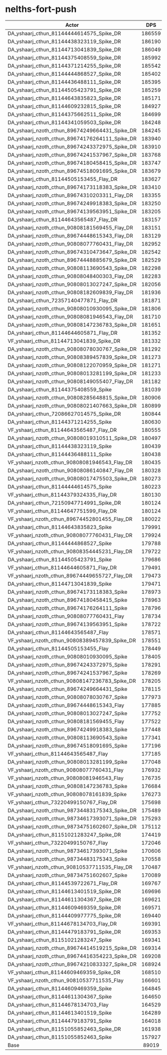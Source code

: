 # nelths-fort-push
| Actor | DPS | Increase |
|---|:---:|:---:|
|DA_yshaarj_cthun_81144444614575_Spike_DR|186559|109.57%|
|DA_yshaarj_cthun_81144438323119_Spike_DR|186190|109.16%|
|DA_yshaarj_cthun_81144713041839_Spike_DR|186049|109.00%|
|DA_yshaarj_cthun_81144375408559_Spike_DR|185992|108.94%|
|DA_yshaarj_cthun_81144371214255_Spike_DR|185542|108.43%|
|DA_yshaarj_cthun_81144444868527_Spike_DR|185402|108.27%|
|DA_yshaarj_cthun_81144436488111_Spike_DR|185395|108.26%|
|DA_yshaarj_cthun_81144505423791_Spike_DR|185259|108.11%|
|DA_yshaarj_cthun_81144643835823_Spike_DR|185171|108.01%|
|DA_yshaarj_cthun_81144609232815_Spike_DR|184927|107.74%|
|DA_yshaarj_cthun_81144375662511_Spike_DR|184699|107.48%|
|DA_yshaarj_cthun_81144341059503_Spike_DR|184248|106.98%|
|DA_yshaarj_nzoth_cthun_89674249664431_Spike_DR|184245|106.97%|
|DA_yshaarj_nzoth_cthun_89674176264111_Spike_DR|183940|106.63%|
|DA_yshaarj_nzoth_cthun_89674243372975_Spike_DR|183910|106.60%|
|DA_yshaarj_nzoth_cthun_89674241537967_Spike_DR|183768|106.44%|
|DA_yshaarj_nzoth_cthun_89674180458415_Spike_DR|183747|106.41%|
|DA_yshaarj_nzoth_cthun_89674518091695_Spike_DR|183679|106.34%|
|DA_yshaarj_cthun_81144505153455_Flay_DR|183627|106.28%|
|DA_yshaarj_nzoth_cthun_89674173118383_Spike_DR|183410|106.03%|
|DA_yshaarj_nzoth_cthun_89674310203311_Flay_DR|183355|105.97%|
|DA_yshaarj_nzoth_cthun_89674249918383_Spike_DR|183250|105.85%|
|DA_yshaarj_nzoth_cthun_89674139563951_Spike_DR|183205|105.80%|
|DA_yshaarj_cthun_81144643565487_Flay_DR|183157|105.75%|
|DA_yshaarj_nzoth_cthun_90808181569455_Flay_DR|183151|105.74%|
|DA_yshaarj_nzoth_cthun_89674448615343_Flay_DR|183129|105.72%|
|DA_yshaarj_nzoth_cthun_90808077760431_Flay_DR|182952|105.52%|
|DA_yshaarj_nzoth_cthun_89674310473647_Spike_DR|182542|105.06%|
|DA_yshaarj_nzoth_cthun_89674448885679_Spike_DR|182529|105.04%|
|DA_yshaarj_nzoth_cthun_90808113690543_Spike_DR|182298|104.79%|
|DA_yshaarj_nzoth_cthun_90808048400303_Flay_DR|182283|104.77%|
|DA_yshaarj_nzoth_cthun_90808013027247_Spike_DR|182056|104.51%|
|DA_yshaarj_nzoth_cthun_90808182609839_Flay_DR|181936|104.38%|
|DA_yshaarj_cthun_72357140477871_Flay_DR|181871|104.31%|
|DA_yshaarj_nzoth_cthun_90808010930095_Spike_DR|181806|104.23%|
|DA_yshaarj_nzoth_cthun_90808081946543_Flay_DR|181710|104.12%|
|DA_yshaarj_nzoth_cthun_90808147236783_Spike_DR|181651|104.06%|
|DA_yshaarj_cthun_81144644605871_Flay_DR|181352|103.72%|
|VF_yshaarj_cthun_81144713041839_Spike_DR|181332|103.70%|
|DA_yshaarj_nzoth_cthun_90808078030767_Spike_DR|181292|103.66%|
|DA_yshaarj_nzoth_cthun_90808389457839_Spike_DR|181273|103.63%|
|DA_yshaarj_nzoth_cthun_90808122070959_Spike_DR|181271|103.63%|
|DA_yshaarj_nzoth_cthun_90808013281199_Spike_DR|181233|103.59%|
|DA_yshaarj_nzoth_cthun_90808149055407_Flay_DR|181182|103.53%|
|DA_yshaarj_cthun_81144375408559_Spike|181039|103.37%|
|DA_yshaarj_nzoth_cthun_90808285648815_Spike_DR|180906|103.22%|
|DA_yshaarj_nzoth_cthun_90808021407663_Spike_DR|180899|103.21%|
|DA_yshaarj_cthun_72086627014575_Spike_DR|180844|103.15%|
|DA_yshaarj_cthun_81144371214255_Spike|180630|102.91%|
|VF_yshaarj_cthun_81144643565487_Flay_DR|180555|102.83%|
|DA_yshaarj_nzoth_cthun_90808019310511_Spike_DR|180497|102.76%|
|DA_yshaarj_cthun_81144438323119_Spike|180439|102.70%|
|DA_yshaarj_cthun_81144436488111_Spike|180438|102.70%|
|VF_yshaarj_nzoth_cthun_90808081946543_Flay_DR|180435|102.69%|
|DA_yshaarj_nzoth_cthun_90808086140847_Flay_DR|180328|102.57%|
|DA_yshaarj_nzoth_cthun_90808017475503_Spike_DR|180273|102.51%|
|DA_yshaarj_cthun_81144444614575_Spike|180223|102.45%|
|VF_yshaarj_cthun_81144379324335_Flay_DR|180130|102.35%|
|DA_yshaarj_cthun_72150947714991_Spike_DR|180124|102.34%|
|VF_yshaarj_cthun_81144647751599_Flay_DR|180124|102.34%|
|VF_yshaarj_nzoth_cthun_89674452801455_Flay_DR|180022|102.23%|
|DA_yshaarj_cthun_81144643835823_Spike|179991|102.19%|
|VF_yshaarj_nzoth_cthun_90808077760431_Flay_DR|179924|102.12%|
|DA_yshaarj_cthun_81144444868527_Spike|179788|101.97%|
|VF_yshaarj_nzoth_cthun_90808354445231_Flay_DR|179722|101.89%|
|DA_yshaarj_cthun_81144505423791_Spike|179686|101.85%|
|VF_yshaarj_cthun_81144644605871_Flay_DR|179491|101.63%|
|VF_yshaarj_nzoth_cthun_89674449655727_Flay_DR|179473|101.61%|
|DA_yshaarj_cthun_81144713041839_Spike|179471|101.61%|
|DA_yshaarj_nzoth_cthun_89674173118383_Spike|178973|101.05%|
|DA_yshaarj_nzoth_cthun_89674180458415_Spike|178963|101.04%|
|DA_yshaarj_nzoth_cthun_89674176264111_Spike|178796|100.85%|
|DA_yshaarj_nzoth_cthun_90808077760431_Flay|178734|100.78%|
|DA_yshaarj_nzoth_cthun_89674139563951_Spike|178722|100.77%|
|DA_yshaarj_cthun_81144643565487_Flay|178571|100.60%|
|VF_yshaarj_nzoth_cthun_90808389457839_Spike_DR|178551|100.58%|
|DA_yshaarj_cthun_81144505153455_Flay|178449|100.46%|
|DA_yshaarj_nzoth_cthun_90808010930095_Spike|178405|100.41%|
|DA_yshaarj_nzoth_cthun_89674243372975_Spike|178291|100.28%|
|DA_yshaarj_nzoth_cthun_89674241537967_Spike|178269|100.26%|
|VF_yshaarj_nzoth_cthun_90808147236783_Spike_DR|178205|100.19%|
|DA_yshaarj_nzoth_cthun_89674249664431_Spike|178115|100.09%|
|DA_yshaarj_nzoth_cthun_90808078030767_Spike|177973|99.93%|
|DA_yshaarj_nzoth_cthun_89674448615343_Flay|177885|99.83%|
|DA_yshaarj_nzoth_cthun_90808013027247_Spike|177752|99.68%|
|DA_yshaarj_nzoth_cthun_90808181569455_Flay|177522|99.42%|
|DA_yshaarj_nzoth_cthun_89674249918383_Spike|177448|99.34%|
|DA_yshaarj_nzoth_cthun_90808113690543_Spike|177341|99.22%|
|DA_yshaarj_nzoth_cthun_89674518091695_Spike|177196|99.05%|
|VF_yshaarj_cthun_81144643565487_Flay|177185|99.04%|
|DA_yshaarj_nzoth_cthun_90808013281199_Spike|177048|98.89%|
|VF_yshaarj_nzoth_cthun_90808077760431_Flay|176932|98.76%|
|VF_yshaarj_nzoth_cthun_90808081946543_Flay|176735|98.54%|
|DA_yshaarj_nzoth_cthun_90808147236783_Spike|176684|98.48%|
|VF_yshaarj_nzoth_cthun_90808078161839_Spike|176273|98.02%|
|VF_yshaarj_cthun_73220499150767_Flay_DR|175698|97.37%|
|DA_yshaarj_nzoth_cthun_98734483175343_Spike_DR|175489|97.14%|
|DA_yshaarj_nzoth_cthun_98734617393071_Spike_DR|175293|96.92%|
|DA_yshaarj_nzoth_cthun_98734751602607_Spike_DR|175112|96.71%|
|DA_yshaarj_cthun_81151021283247_Spike_DR|174419|95.93%|
|VF_yshaarj_cthun_73220499150767_Flay|172046|93.27%|
|DA_yshaarj_nzoth_cthun_98734617393071_Spike|170606|91.65%|
|DA_yshaarj_nzoth_cthun_98734483175343_Spike|170558|91.60%|
|VF_yshaarj_nzoth_cthun_90810537711535_Flay_DR|170487|91.52%|
|DA_yshaarj_nzoth_cthun_98734751602607_Spike|170089|91.07%|
|DA_yshaarj_cthun_81144539722671_Flay_DR|169767|90.71%|
|DA_yshaarj_cthun_81144613401519_Spike_DR|169696|90.63%|
|DA_yshaarj_cthun_81144611304367_Spike_DR|169621|90.54%|
|DA_yshaarj_cthun_81144609469359_Spike_DR|169571|90.49%|
|DA_yshaarj_cthun_81144409977775_Spike_DR|169440|90.34%|
|VF_yshaarj_cthun_81144678134703_Flay_DR|169391|90.29%|
|DA_yshaarj_cthun_81144479183791_Spike_DR|169353|90.24%|
|DA_yshaarj_cthun_81151021283247_Spike|169341|90.23%|
|DA_yshaarj_nzoth_cthun_89674414519215_Spike_DR|169314|90.20%|
|DA_yshaarj_nzoth_cthun_89674416354223_Spike_DR|169208|90.08%|
|DA_yshaarj_nzoth_cthun_89674210833327_Spike_DR|168924|89.76%|
|VF_yshaarj_cthun_81144609469359_Spike_DR|168510|89.30%|
|VF_yshaarj_nzoth_cthun_90810537711535_Flay|166601|87.15%|
|DA_yshaarj_cthun_81144609469359_Spike|164845|85.18%|
|DA_yshaarj_cthun_81144611304367_Spike|164650|84.96%|
|DA_yshaarj_cthun_81144678134703_Flay|164529|84.82%|
|DA_yshaarj_cthun_81144613401519_Spike|164289|84.55%|
|DA_yshaarj_cthun_81144479183791_Spike|164018|84.25%|
|DA_yshaarj_cthun_81151055852463_Spike_DR|161938|81.91%|
|DA_yshaarj_cthun_81151055852463_Spike|157927|77.41%|
|Base|89019|0.00%|
